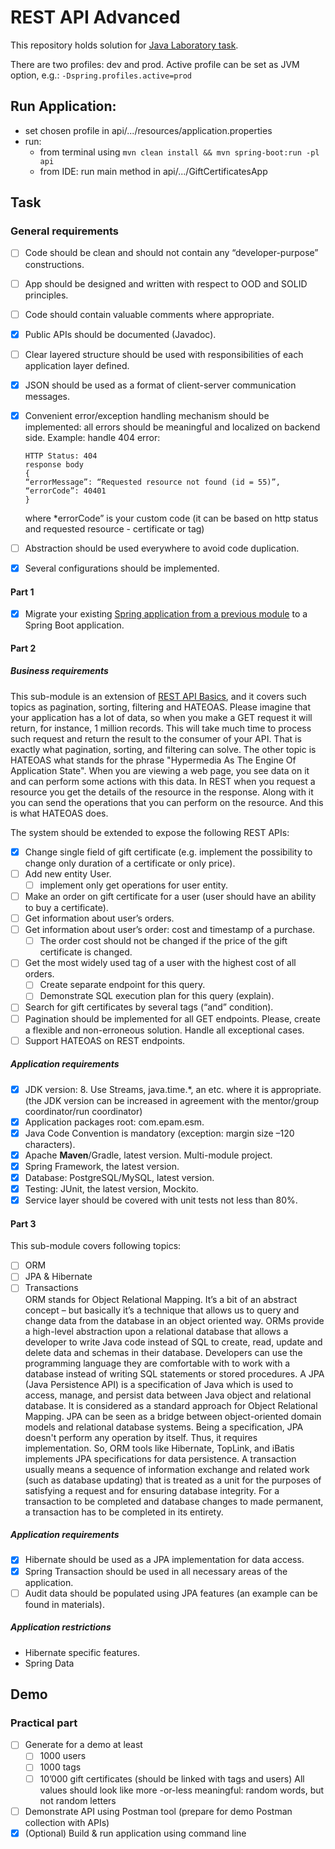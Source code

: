 # REST API Advanced
This repository holds solution for [Java Laboratory task](https://github.com/mjc-school/MJC-School/blob/old/stage%20%233/java/module%20%233.%20REST%20API%20Advanced/rest_api_advanced.md).

There are two profiles: dev and prod. Active profile can be set as JVM option, e.g.: `-Dspring.profiles.active=prod`  

## Run Application: 
- set chosen profile in api/.../resources/application.properties   
- run:  
  - from terminal using `mvn clean install && mvn spring-boot:run -pl api`   
  - from IDE: run main method in api/.../GiftCertificatesApp

## Task
### General requirements

- [ ] Code should be clean and should not contain any “developer-purpose” constructions.
- [ ] App should be designed and written with respect to OOD and SOLID principles.
- [ ] Code should contain valuable comments where appropriate.
- [x] Public APIs should be documented (Javadoc).
- [ ] Clear layered structure should be used with responsibilities of each application layer defined.
- [x] JSON should be used as a format of client-server communication messages.
- [x] Convenient error/exception handling mechanism should be implemented: all errors should be meaningful and localized on backend side. Example: handle 404 error:

      HTTP Status: 404
      response body    
      {
      “errorMessage”: “Requested resource not found (id = 55)”,
      “errorCode”: 40401
      }

  where *errorCode” is your custom code (it can be based on http status and requested resource - certificate or tag)
- [ ] Abstraction should be used everywhere to avoid code duplication.
- [x] Several configurations should be implemented.

#### Part 1

- [x] Migrate your existing [Spring application from a previous module](https://github.com/asilenko/gift-certificates) to a Spring Boot application.

#### Part 2

##### Business requirements

This sub-module is an extension of [REST API Basics](https://github.com/mjc-school/MJC-School/blob/old/stage%20%233/java/module%20%232.%20REST%20API%20Basics/rest_api_basics_task.md), and it covers such topics as pagination, sorting, filtering and HATEOAS. Please imagine that your application has a lot of data, so when you make a GET request it will return, for instance, 1 million records. This will take much time to process such request and return the result to the consumer of your API. That is exactly what pagination, sorting, and filtering can solve. The other topic is HATEOAS what stands for the phrase "Hypermedia As The Engine Of Application State". When you are viewing a web page, you see data on it and can perform some actions with this data. In REST when you request a resource you get the details of the resource in the response. Along with it you can send the operations that you can perform on the resource. And this is what HATEOAS does.

The system should be extended to expose the following REST APIs:
- [x] Change single field of gift certificate (e.g. implement the possibility to change only duration of a certificate or only price).
- [ ] Add new entity User.
  - [ ] implement only get operations for user entity.
- [ ] Make an order on gift certificate for a user (user should have an ability to buy a certificate).
- [ ] Get information about user’s orders.
- [ ] Get information about user’s order: cost and timestamp of a purchase.
  - [ ] The order cost should not be changed if the price of the gift certificate is changed.
- [ ] Get the most widely used tag of a user with the highest cost of all orders.
  - [ ] Create separate endpoint for this query.
  - [ ] Demonstrate SQL execution plan for this query (explain).
- [ ] Search for gift certificates by several tags (“and” condition).
- [ ] Pagination should be implemented for all GET endpoints. Please, create a flexible and non-erroneous solution. Handle all exceptional cases.
- [ ] Support HATEOAS on REST endpoints.

##### Application requirements

- [x] JDK version: 8. Use Streams, java.time.*, an etc. where it is appropriate. (the JDK version can be increased in agreement with the mentor/group coordinator/run coordinator)
- [x] Application packages root: com.epam.esm.
- [x] Java Code Convention is mandatory (exception: margin size –120 characters).
- [x] Apache **Maven**/Gradle, latest version. Multi-module project.
- [x] Spring Framework, the latest version.
- [x] Database: PostgreSQL/MySQL, latest version.
- [x] Testing: JUnit, the latest version, Mockito.
- [x] Service layer should be covered with unit tests not less than 80%.

#### Part 3

This sub-module covers following topics:
- [ ] ORM
- [ ] JPA & Hibernate
- [ ] Transactions  
 ORM stands for Object Relational Mapping. It’s a bit of an abstract concept – but basically it’s a technique that allows us to query and change data from the database in an object oriented way. ORMs provide a high-level abstraction upon a relational database that allows a developer to write Java code instead of SQL to create, read, update and delete data and schemas in their database. Developers can use the programming language they are comfortable with to work with a database instead of writing SQL statements or stored procedures. A JPA (Java Persistence API) is a specification of Java which is used to access, manage, and persist data between Java object and relational database. It is considered as a standard approach for Object Relational Mapping. JPA can be seen as a bridge between object-oriented domain models and relational database systems. Being a specification, JPA doesn't perform any operation by itself. Thus, it requires implementation. So, ORM tools like Hibernate, TopLink, and iBatis implements JPA specifications for data persistence. A transaction usually means a sequence of information exchange and related work (such as database updating) that is treated as a unit for the purposes of satisfying a request and for ensuring database integrity. For a transaction to be completed and database changes to made permanent, a transaction has to be completed in its entirety.

##### Application requirements

- [x] Hibernate should be used as a JPA implementation for data access.
- [x] Spring Transaction should be used in all necessary areas of the application.
- [ ] Audit data should be populated using JPA features (an example can be found in materials).

##### Application restrictions

- Hibernate specific features.
- Spring Data

## Demo
### Practical part

- [ ] Generate for a demo at least
  - [ ] 1000 users
  - [ ] 1000 tags
  - [ ] 10’000 gift certificates (should be linked with tags and users)
   All values should look like more -or-less meaningful: random words, but not random letters
- [ ] Demonstrate API using Postman tool (prepare for demo Postman collection with APIs)
- [x] (Optional) Build & run application using command line
